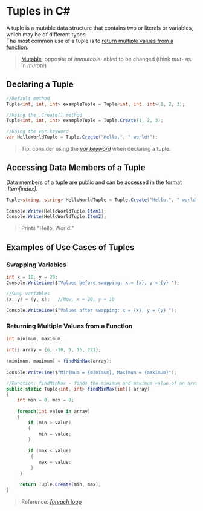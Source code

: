 # Tuples in C#
A tuple is a mutable data structure that contains two or literals or variables, which may be of different types. <br />
The most common use of a tuple is to [return multiple values from a function](https://docs.microsoft.com/en-us/dotnet/csharp/language-reference/builtin-types/value-tuples#use-cases-of-tuples).
> [Mutable](https://www.merriam-webster.com/dictionary/mutable), opposite of _immutable_: abled to be changed (think _mut_- as in _mutate_)

## Declaring a Tuple
```C#
//Default method
Tuple<int, int, int> exampleTuple = Tuple<int, int, int>(1, 2, 3);

//Using the .Create() method
Tuple<int, int, int> exampleTuple = Tuple.Create(1, 2, 3);

//Using the var keyword
var HelloWorldTuple = Tuple.Create("Hello,", " world!");
```
> Tip: consider using the [_var keyword_](https://github.com/EthanC2/Notes-and-Writeups/blob/main/C%23/DataTypes/Keywords.md#var) when declaring a tuple.

## Accessing Data Members of a Tuple
Data members of a tuple are public and can be accessed in the format _.Item[index]_.
```C#
Tuple<string, string> HelloWorldTuple = Tuple.Create("Hello,", " world!");
            
Console.Write(HelloWorldTuple.Item1);
Console.Write(HelloWorldTuple.Item2);
```
> Prints "Hello, World!"

## Examples of Use Cases of Tuples

### Swapping Variables
```C#
int x = 10, y = 20;
Console.WriteLine($"Values before swapping: x = {x}, y = {y} ");

//Swap variables
(x, y) = (y, x);   //Now, x = 20, y = 10
            
Console.WriteLine($"Values after swapping: x = {x}, y = {y} ");
```

### Returning Multiple Values from a Function
```C#
int minimum, maximum;
            
int[] array = {6, -10, 9, 15, 221};
            
(minimum, maximum) = findMinMax(array);
            
Console.WriteLine($"Minimum = {minimum}, Maximum = {maximum}");            

//Function: findMinMax - finds the minimum and maximum value of an array
public static Tuple<int, int> findMinMax(int[] array)
{
    int min = 0, max = 0;
            
    foreach(int value in array)
    {
        if (min > value)
        {
            min = value;
        }
                
        if (max < value)
         {
            max = value;
         }
     }
            
     return Tuple.Create(min, max);
}
```

> Reference: [_foreach_ loop](https://github.com/EthanC2/Notes-and-Writeups/blob/main/C%23/ControlFlow/Loops.md#foreach-statement)
